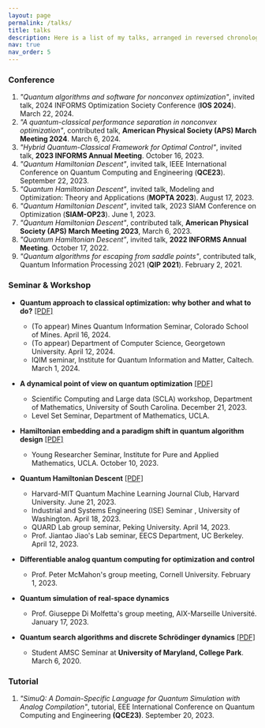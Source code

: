 ```yaml
---
layout: page
permalink: /talks/
title: talks
description: Here is a list of my talks, arranged in reversed chronological order.
nav: true
nav_order: 5
---
```


### Conference
1. *"Quantum algorithms and software for nonconvex optimization"*, invited talk, 2024 INFORMS Optimization Society Conference (**IOS 2024**). March 22, 2024.
2. *"A quantum-classical performance separation in nonconvex optimization"*, contributed talk, **American Physical Society (APS) March Meeting 2024**. March 6, 2024.
3. *"Hybrid Quantum-Classical Framework for Optimal Control"*, invited talk, **2023 INFORMS Annual Meeting**. October 16, 2023.
4. *"Quantum Hamiltonian Descent"*, invited talk, IEEE International Conference on Quantum Computing and Engineering (**QCE23**). September 22, 2023.
5. *"Quantum Hamiltonian Descent"*, invited talk, Modeling and Optimization: Theory and Applications (**MOPTA 2023**). August 17, 2023.
6. *"Quantum Hamiltonian Descent"*, invited talk, 2023 SIAM Conference on Optimization (**SIAM-OP23**). June 1, 2023.
7. *"Quantum Hamiltonian Descent"*, contributed talk, **American Physical Society (APS) March Meeting 2023**, March 6, 2023.
8. *"Quantum Hamiltonian Descent"*, invited talk, **2022 INFORMS Annual Meeting**. October 17, 2022.
9. *"Quantum algorithms for escaping from saddle points"*, contributed talk, Quantum Information Processing 2021 (**QIP 2021**). February 2, 2021.

### Seminar & Workshop
- **Quantum approach to classical optimization: why bother and what to do?** [[PDF]](https://drive.google.com/file/d/1rGAMp_zqSD74c4NVkMnKbMJHxQ3dag6C/view?usp=sharing)
	- (To appear) Mines Quantum Information Seminar, Colorado School of Mines. April 16, 2024.
	- (To appear) Department of Computer Science, Georgetown University. April 12, 2024.
	- IQIM seminar, Institute for Quantum Information and Matter, Caltech. March 1, 2024.

- **A dynamical point of view on quantum optimization** [[PDF]](https://drive.google.com/file/d/181Jl10RFJUkk5-Gr7c-MC1QQPpTDPi_f/view?usp=sharing)
	- Scientific Computing and Large data (SCLA) workshop, Department of Mathematics, University of South Carolina. December 21, 2023.
	- Level Set Seminar, Department of Mathematics, UCLA.

- **Hamiltonian embedding and a paradigm shift in quantum algorithm design** [[PDF]](https://drive.google.com/file/d/10xGoYIlYjUBOShlLYficUwZIIUj-kWgA/view?usp=sharing)
	- Young Researcher Seminar, Institute for Pure and Applied Mathematics, UCLA. October 10, 2023.

- **Quantum Hamiltonian Descent** [[PDF]](https://drive.google.com/file/d/1YAwHGrD-fUT6GMZlY3btboFVJNiiTUfs/view?usp=sharing)
	- Harvard-MIT Quantum Machine Learning Journal Club, Harvard University. June 21, 2023.
	- Industrial and Systems Engineering (ISE) Seminar , University of Washington. April 18, 2023.
	- QUARD Lab group seminar, Peking University. April 14, 2023.
	- Prof. Jiantao Jiao's Lab seminar, EECS Department, UC Berkeley. April 12, 2023.

- **Differentiable analog quantum computing for optimization and control**
	- Prof. Peter McMahon's group meeting, Cornell University. February 1, 2023.

- **Quantum simulation of real-space dynamics**
	- Prof. Giuseppe Di Molfetta's group meeting, AIX-Marseille Université. January 17, 2023.

- **Quantum search algorithms and discrete Schrödinger dynamics** [[PDF]](https://drive.google.com/file/d/13M6osYI0eJZWEWIpasVzUSLWCinlC1ib/view?usp=sharing)
	- Student AMSC Seminar at **University of Maryland, College Park**. March 6, 2020. 

### Tutorial
1. *"SimuQ: A Domain-Specific Language for Quantum Simulation with Analog Compilation"*, tutorial, EEE International Conference on Quantum Computing and Engineering **(QCE23)**. September 20, 2023.